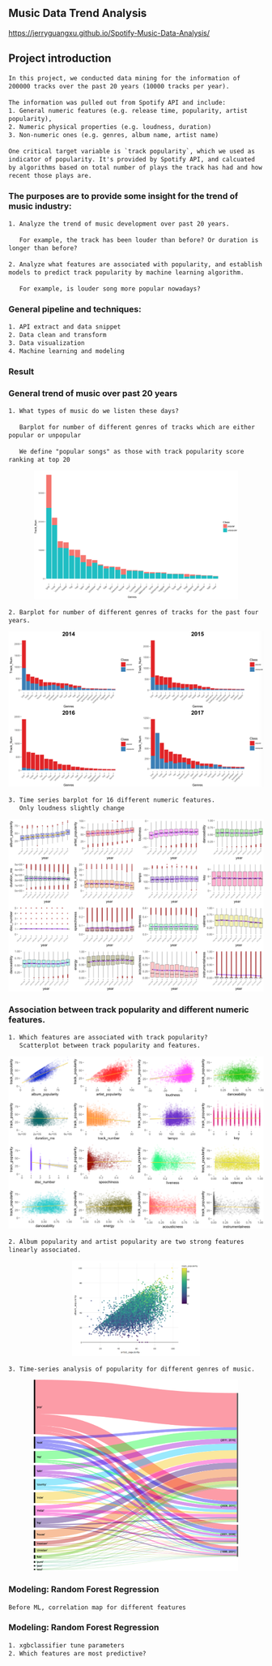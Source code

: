 ## Music Data Trend Analysis

https://jerryguangxu.github.io/Spotify-Music-Data-Analysis/

## Project introduction
```
In this project, we conducted data mining for the information of 200000 tracks over the past 20 years (10000 tracks per year). 

The information was pulled out from Spotify API and include: 
1. General numeric features (e.g. release time, popularity, artist popularity), 
2. Numeric physical properties (e.g. loudness, duration) 
3. Non-numeric ones (e.g. genres, album name, artist name)

One critical target variable is `track popularity`, which we used as indicator of popularity. It's provided by Spotify API, and calcuated by algorithms based on total number of plays the track has had and how recent those plays are.
```

### The purposes are to provide some insight for the trend of music industry:
```
1. Analyze the trend of music development over past 20 years. 

   For example, the track has been louder than before? Or duration is longer than before?
   
2. Analyze what features are associated with popularity, and establish models to predict track popularity by machine learning algorithm.

   For example, is louder song more popular nowadays?
```



### General pipeline and techniques:
```   
1. API extract and data snippet
2. Data clean and transform
3. Data visualization
4. Machine learning and modeling
```

### Result
### General trend of music over past 20 years
```
1. What types of music do we listen these days?
   
   Barplot for number of different genres of tracks which are either popular or unpopular
   
   We define "popular songs" as those with track popularity score ranking at top 20
```   
 
   <p align="center">
   <img src="Figure/barplot-genres.png" width="80%"/>
   </p>
 
 

 
```
2. Barplot for number of different genres of tracks for the past four years. 
```
   
   <p align="center">
   <img src="Figure/final4567.png" width="100%"/>
   </p>



```
3. Time series barplot for 16 different numeric features.
   Only loudness slightly change
```
   
   <p align="center">
   <img src="Figure/boxplot matrix.png" width="100%"/>
   </p>



### Association between track popularity and different numeric features.
```
1. Which features are associated with track popularity? 
   Scatterplot between track popularity and features.
```  
   <p align="center">
   <img src="Figure/scatterplot_matrix.png" width="100%"/>
   </p>

```
2. Album popularity and artist popularity are two strong features linearly associated.
```  
   <p align="center">
   <img src="Figure/album-artist-track.png" width="50%"/>
   </p>

```
3. Time-series analysis of popularity for different genres of music.
```
   <p align="center">
   <img src="Figure/year-type-popularity.png" width="80%"/>
   </p>

### Modeling: Random Forest Regression
```
Before ML, correlation map for different features
```

### Modeling: Random Forest Regression
```
1. xgbclassifier tune parameters
2. Which features are most predictive?
```

